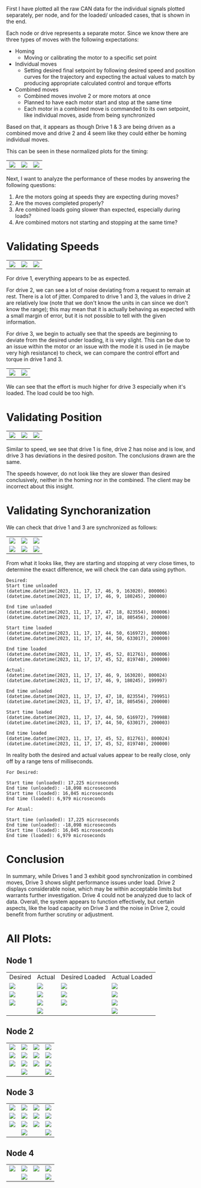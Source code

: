 First I have plotted all the raw CAN data for the individual signals plotted separately, per node, and for the loaded/ unloaded cases, that is shown in the end.

Each node or drive represents a separate motor. Since we know there are three types of moves with the following expectations:

- Homing
  - Moving or calibrating the motor to a specific set point
- Individual moves
  - Setting desired final setpoint by following desired speed and position curves for the trajectory and expecting the actual values to match by producing appropriate calculated control and torque efforts
- Combined moves
  - Combined moves involve 2 or more motors at once 
  - Planned to have each motor start and stop at the same time
  - Each motor in a combined move is commanded to its own setpoint, like individual moves, aside from being synchronized

Based on that, it appears as though Drive 1 & 3 are being driven as a combined move and drive 2 and 4 seem like they could either be homing individual moves.

This can be seen in these normalized plots for the timing:
<table>
<td><img src="./combinedfigs/Position with Status_node_1.png"></td>
<td><img src="./combinedfigs/Position with Status_node_2.png"></td>
<td><img src="./combinedfigs/Position with Status_node_3.png"></td>
</table>

Next, I want to analyze the performance of these modes by answering the following questions:

1. Are the motors going at speeds they are expecting during moves?
2. Are the moves completed properly?
3. Are combined loads going slower than expected, especially during loads?
4. Are combined motors not starting and stopping at the same time?

# Validating Speeds
<table>
<td><img src="./combinedfigs/Speed_node_1.png"></td>
<td><img src="./combinedfigs/Speed_node_2.png"></td>
<td><img src="./combinedfigs/Speed_node_3.png"></td>
</table>

For drive 1, everything appears to be as expected. 

For drive 2, we can see a lot of noise deviating from a request to remain at rest. There is a lot of jitter. Compared to drive 1 and 3, the values in drive 2 are relatively low (note that we don't know the units in can since we don't know the range); this may mean that it is actually behaving as expected with a small margin of error, but it is not possible to tell with the given information.

For drive 3, we begin to actually see that the speeds are beginning to deviate from the desired under loading, it is very slight. This can be due to an issue within the motor or an issue with the mode it is used in (ie maybe very high resistance) to check, we can compare the control effort and torque in drive 1 and 3.

<table>
<td><img src="./combinedfigs/Desired Effort_[1, 3].png">
</td>
<td><img src="./combinedfigs/Torque_[1, 3].png">
</td>
</table>

We can see that the effort is much higher for drive 3 especially when it's loaded. The load could be too high.

# Validating Position
<table>
<td><img src="./combinedfigs/Position_node_1.png"></td>
<td><img src="./combinedfigs//Position_node_2.png"></td>
<td><img src="./combinedfigs//Position_node_3.png"></td>
</table>
Similar to speed, we see that drive 1 is fine, drive 2 has noise and is low, and drive 3 has deviations in the desired positon. The conclusions drawn are the same.

The speeds however, do not look like they are slower than desired conclusively, neither in the homing nor in the combined. The client may be incorrect about this insight.


# Validating Synchoranization
We can check that drive 1 and 3 are synchronized as follows:
<table>
<tr>
<td><img src="./combinedfigs/Desired Speed_[1, 3].png"></td>
<td><img src="./combinedfigs/Desired Position_[1, 3].png"></td>
<td><img src="./combinedfigs/Desired Effort_[1, 3].png"></td>
</tr>
<tr>
<td><img src="./combinedfigs/Speed_[1, 3].png"></td>
<td><img src="./combinedfigs/Position_[1, 3].png"></td>
<td><img src="./combinedfigs/Torque_[1, 3].png"></td>
</tr>
</table>

From what it looks like, they are starting and stopping at very close times, to determine the exact difference, we will check the can data using python.

```
Desired:
Start time unloaded
(datetime.datetime(2023, 11, 17, 17, 46, 9, 163020), 800006)
(datetime.datetime(2023, 11, 17, 17, 46, 9, 180245), 200000)

End time unloaded
(datetime.datetime(2023, 11, 17, 17, 47, 18, 823554), 800006)
(datetime.datetime(2023, 11, 17, 17, 47, 18, 805456), 200000)

Start time loaded
(datetime.datetime(2023, 11, 17, 17, 44, 50, 616972), 800006)
(datetime.datetime(2023, 11, 17, 17, 44, 50, 633017), 200000)

End time loaded
(datetime.datetime(2023, 11, 17, 17, 45, 52, 812761), 800006)
(datetime.datetime(2023, 11, 17, 17, 45, 52, 819740), 200000)

Actual:
(datetime.datetime(2023, 11, 17, 17, 46, 9, 163020), 800024)
(datetime.datetime(2023, 11, 17, 17, 46, 9, 180245), 199997)

End time unloaded
(datetime.datetime(2023, 11, 17, 17, 47, 18, 823554), 799951)
(datetime.datetime(2023, 11, 17, 17, 47, 18, 805456), 200000)

Start time loaded
(datetime.datetime(2023, 11, 17, 17, 44, 50, 616972), 799988)
(datetime.datetime(2023, 11, 17, 17, 44, 50, 633017), 200003)

End time loaded
(datetime.datetime(2023, 11, 17, 17, 45, 52, 812761), 800024)
(datetime.datetime(2023, 11, 17, 17, 45, 52, 819740), 200000)
```

In reality both the desired and actual values appear to be really close, only off by a range tens of milliseconds.

```
For Desired:

Start time (unloaded): 17,225 microseconds
End time (unloaded): -18,098 microseconds
Start time (loaded): 16,045 microseconds
End time (loaded): 6,979 microseconds

For Atual:

Start time (unloaded): 17,225 microseconds
End time (unloaded): -18,098 microseconds
Start time (loaded): 16,045 microseconds
End time (loaded): 6,979 microseconds
```

# Conclusion
In summary, while Drives 1 and 3 exhibit good synchronization in combined moves, Drive 3 shows slight performance issues under load. Drive 2 displays considerable noise, which may be within acceptable limits but warrants further investigation. Drive 4 could not be analyzed due to lack of data. Overall, the system appears to function effectively, but certain aspects, like the load capacity on Drive 3 and the noise in Drive 2, could benefit from further scrutiny or adjustment.

# All Plots:
## Node 1
<table>
  <tr>
    <td>Desired</td>
    <td>Actual</td>
    <td>Desired Loaded</td>
    <td>Actual Loaded</td>
  </tr>
  <tr>
    <td><img src="./singlefigs/unloaded_Desired Position_1.png"></td>
    <td><img src="./singlefigs/unloaded_Actual Position_1.png"></td>
    <td><img src="./singlefigs/loaded_Desired Position_1.png"></td>
    <td><img src="./singlefigs/loaded_Actual Position_1.png"></td>
  </tr>
  <tr>
    <td><img src="./singlefigs/unloaded_Desired Speed_1.png"></td>
    <td><img src="./singlefigs/unloaded_Actual Speed_1.png"></td>
    <td><img src="./singlefigs/loaded_Desired Speed_1.png"></td>
    <td><img src="./singlefigs/loaded_Actual Speed_1.png"></td>
  </tr>
  <tr>
    <td><img src="./singlefigs/unloaded_Actual Torque_1.png"></td>
    <td><img src="./singlefigs/unloaded_Control Effort_1.png"></td>
    <td><img src="./singlefigs/loaded_Actual Torque_1.png"></td>
    <td><img src="./singlefigs/loaded_Control Effort_1.png"></td>
  </tr>
  <tr>
    <td></td>
    <td><img src="./singlefigs/unloaded_statusword_1.png"></td>
    <td></td>
    <td><img src="./singlefigs/loaded_statusword_1.png"></td>
  </tr>
</table>

## Node 2
<table>
  <tr>
    <td><img src="./singlefigs/unloaded_Desired Position_2.png"></td>
    <td><img src="./singlefigs/unloaded_Actual Position_2.png"></td>
    <td><img src="./singlefigs/loaded_Desired Position_2.png"></td>
    <td><img src="./singlefigs/loaded_Actual Position_2.png"></td>
  </tr>
  <tr>
    <td><img src="./singlefigs/unloaded_Desired Speed_2.png"></td>
    <td><img src="./singlefigs/unloaded_Actual Speed_2.png"></td>
    <td><img src="./singlefigs/loaded_Desired Speed_2.png"></td>
    <td><img src="./singlefigs/loaded_Actual Speed_2.png"></td>
  </tr>
  <tr>
    <td><img src="./singlefigs/unloaded_Actual Torque_2.png"></td>
    <td><img src="./singlefigs/unloaded_Control Effort_2.png"></td>
    <td><img src="./singlefigs/loaded_Actual Torque_2.png"></td>
    <td><img src="./singlefigs/loaded_Control Effort_2.png"></td>
  </tr>
  <tr>
    <td></td>
    <td><img src="./singlefigs/unloaded_statusword_2.png"></td>
    <td></td>
    <td><img src="./singlefigs/loaded_statusword_2.png"></td>
  </tr>
</table>

## Node 3
<table>
  <tr>
    <td><img src="./singlefigs/unloaded_Desired Position_3.png"></td>
    <td><img src="./singlefigs/unloaded_Actual Position_3.png"></td>
    <td><img src="./singlefigs/loaded_Desired Position_3.png"></td>
    <td><img src="./singlefigs/loaded_Actual Position_3.png"></td>
  </tr>
  <tr>
    <td><img src="./singlefigs/unloaded_Desired Speed_3.png"></td>
    <td><img src="./singlefigs/unloaded_Actual Speed_3.png"></td>
    <td><img src="./singlefigs/loaded_Desired Speed_3.png"></td>
    <td><img src="./singlefigs/loaded_Actual Speed_3.png"></td>
  </tr>
  <tr>
    <td><img src="./singlefigs/unloaded_Actual Torque_3.png"></td>
    <td><img src="./singlefigs/unloaded_Control Effort_3.png"></td>
    <td><img src="./singlefigs/loaded_Actual Torque_3.png"></td>
    <td><img src="./singlefigs/loaded_Control Effort_3.png"></td>
  </tr>
  <tr>
    <td></td>
    <td><img src="./singlefigs/unloaded_statusword_3.png"></td>
    <td></td>
    <td><img src="./singlefigs/loaded_statusword_3.png"></td>
  </tr>
</table>

## Node 4
<table>
  <tr>
    <td><img src="./singlefigs/unloaded_Actual Torque_4.png"></td>
    <td><img src="./singlefigs/unloaded_Control Effort_4.png"></td>
    <td><img src="./singlefigs/loaded_Actual Torque_4.png"></td>
    <td><img src="./singlefigs/loaded_Control Effort_4.png"></td>
  </tr>
  <tr>
    <td></td>
    <td><img src="./singlefigs/unloaded_statusword_4.png"></td>
    <td></td>
    <td><img src="./singlefigs/loaded_statusword_4.png"></td>
  </tr>
</table>
